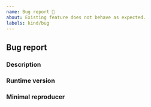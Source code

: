 ```yaml
---
name: Bug report 🐛
about: Existing feature does not behave as expected.
labels: kind/bug
---
```


## Bug report

<!--
  Before reporting a bug, make sure PHP CS Fixer is up-to-date and the problem is not reported already.

  Check that the issue is NOT regarded to an applied rule by using the `-vvv` option (will list applied rules) on a minimal code snippet.
-->

### Description

<!--
  Please describe the problem.
-->

### Runtime version

<!--
  Provide PHP CS Fixer version and PHP runtime by sharing result of this command:
  $ php-cs-fixer -V
-->

### Minimal reproducer

<!--
  Provide a minimal code snippet and the CLI command that should be run to reproduce the problem.
  Please see how to utilise `--rules` option on the usage page (https://cs.symfony.com/doc/usage.html).

  If it's not possible to prepare short CLI reproducer command, please provide complete config used in your project.

  If relevant, provide the expected output, the actual output and/or the error that occurred, if any.

  Please use markdown syntax for each code snippet, e.g.:

  ```php
  <?php
  $var = 'foo';
  ```

-->
